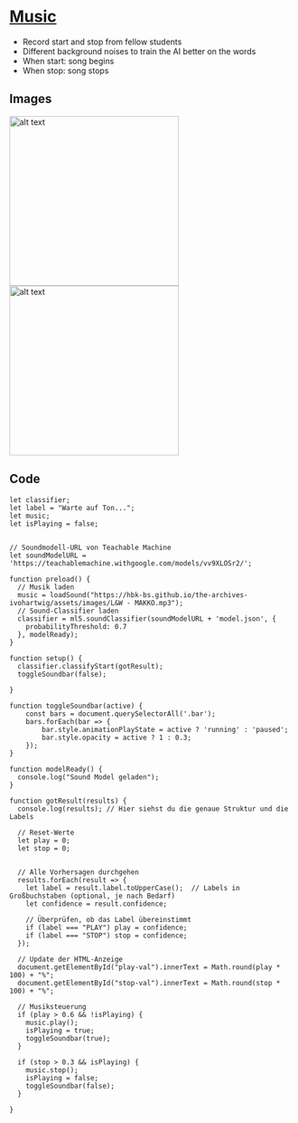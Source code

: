 # [Music](https://hbk-bs.github.io/teachable-machine-ivohartwig/projects/test_audio/)

* Record start and stop from fellow students
* Different background noises to train the AI better on the words
* When start: song begins
* When stop: song stops


## Images 
<img src="" alt="alt text" width="300" height=auto/>

<img src="" alt="alt text" width="300" height=auto/>





## Code 

```` // Globale Variablen
let classifier;
let label = "Warte auf Ton...";
let music;
let isPlaying = false;


// Soundmodell-URL von Teachable Machine
let soundModelURL = 'https://teachablemachine.withgoogle.com/models/vv9XLOSr2/'; 

function preload() {
  // Musik laden
  music = loadSound("https://hbk-bs.github.io/the-archives-ivohartwig/assets/images/L&W - MAKKO.mp3");
  // Sound-Classifier laden
  classifier = ml5.soundClassifier(soundModelURL + 'model.json', {
    probabilityThreshold: 0.7
  }, modelReady);
}

function setup() {
  classifier.classifyStart(gotResult);
  toggleSoundbar(false);

}

function toggleSoundbar(active) {
	const bars = document.querySelectorAll('.bar');
	bars.forEach(bar => {
		bar.style.animationPlayState = active ? 'running' : 'paused';
		bar.style.opacity = active ? 1 : 0.3;
	});
}

function modelReady() {
  console.log("Sound Model geladen");
}

function gotResult(results) {
  console.log(results); // Hier siehst du die genaue Struktur und die Labels

  // Reset-Werte
  let play = 0;
  let stop = 0;


  // Alle Vorhersagen durchgehen
  results.forEach(result => {
    let label = result.label.toUpperCase();  // Labels in Großbuchstaben (optional, je nach Bedarf)
    let confidence = result.confidence;

    // Überprüfen, ob das Label übereinstimmt
    if (label === "PLAY") play = confidence;
    if (label === "STOP") stop = confidence;
  });

  // Update der HTML-Anzeige
  document.getElementById("play-val").innerText = Math.round(play * 100) + "%";
  document.getElementById("stop-val").innerText = Math.round(stop * 100) + "%";

  // Musiksteuerung
  if (play > 0.6 && !isPlaying) {
    music.play();
    isPlaying = true;
    toggleSoundbar(true);
  }

  if (stop > 0.3 && isPlaying) {
    music.stop();
    isPlaying = false;
    toggleSoundbar(false);
  }

}
````





